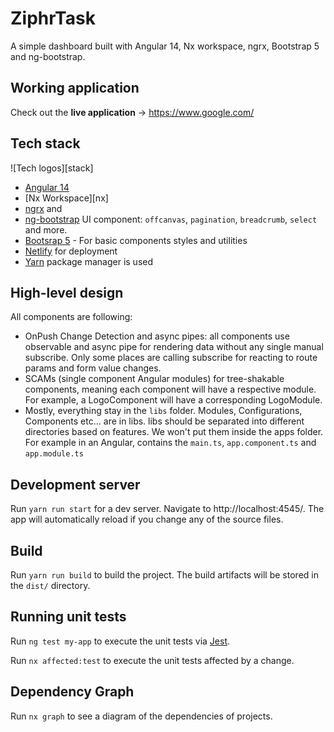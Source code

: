 # ZiphrTask

A simple dashboard built with Angular 14, Nx workspace, ngrx, Bootstrap 5 and ng-bootstrap.

## Working application

Check out the **live application** -> https://www.google.com/

## Tech stack

![Tech logos][stack]

- [Angular 14][angular]
- [Nx Workspace][nx]
- [ngrx][ngrx] and
- [ng-bootstrap][ng-bootstrap] UI component: `offcanvas`, `pagination`, `breadcrumb`, `select` and more.
- [Bootsrap 5][bootsrap] - For basic components styles and utilities
- [Netlify][netlify] for deployment
- [Yarn][yarn] package manager is used

[angular]: https://angular.io/
[ngrx]: https://ngrx.io/
[bootsrap]: https://getbootstrap.com/
[ng-bootstrap]: https://ng-bootstrap.github.io/
[netlify]: http://netlify.com/
[yarn]: https://yarnpkg.com/

## High-level design

All components are following:

- OnPush Change Detection and async pipes: all components use observable and async pipe for rendering data without any single manual subscribe. Only some places are calling subscribe for reacting to route params and form value changes.
- SCAMs (single component Angular modules) for tree-shakable components, meaning each component will have a respective module. For example, a LogoComponent will have a corresponding LogoModule.
- Mostly, everything stay in the `libs` folder. Modules, Configurations, Components etc... are in libs. libs should be separated into different directories based on features. We won't put them inside the apps folder. For example in an Angular, contains the `main.ts`, `app.component.ts` and `app.module.ts`

## Development server

Run `yarn run start` for a dev server. Navigate to http://localhost:4545/. The app will automatically reload if you change any of the source files.

## Build

Run `yarn run build` to build the project. The build artifacts will be stored in the `dist/` directory.

## Running unit tests

Run `ng test my-app` to execute the unit tests via [Jest](https://jestjs.io).

Run `nx affected:test` to execute the unit tests affected by a change.

## Dependency Graph

Run `nx graph` to see a diagram of the dependencies of projects.

